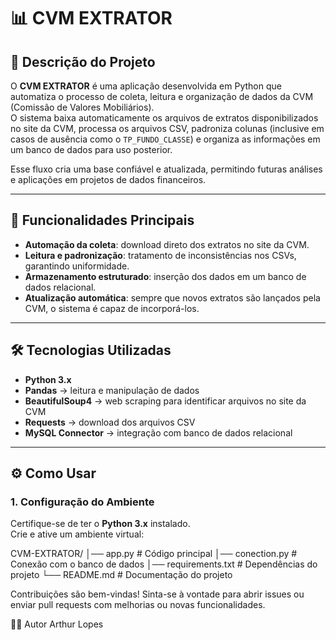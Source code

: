 # 📊 CVM EXTRATOR

## 📌 Descrição do Projeto
O **CVM EXTRATOR** é uma aplicação desenvolvida em Python que automatiza o processo de coleta, leitura e organização de dados da CVM (Comissão de Valores Mobiliários).  
O sistema baixa automaticamente os arquivos de extratos disponibilizados no site da CVM, processa os arquivos CSV, padroniza colunas (inclusive em casos de ausência como o `TP_FUNDO_CLASSE`) e organiza as informações em um banco de dados para uso posterior.  

Esse fluxo cria uma base confiável e atualizada, permitindo futuras análises e aplicações em projetos de dados financeiros.

---

## 🚀 Funcionalidades Principais
- **Automação da coleta**: download direto dos extratos no site da CVM.  
- **Leitura e padronização**: tratamento de inconsistências nos CSVs, garantindo uniformidade.  
- **Armazenamento estruturado**: inserção dos dados em um banco de dados relacional.  
- **Atualização automática**: sempre que novos extratos são lançados pela CVM, o sistema é capaz de incorporá-los.  

---

## 🛠️ Tecnologias Utilizadas
- **Python 3.x**  
- **Pandas** → leitura e manipulação de dados  
- **BeautifulSoup4** → web scraping para identificar arquivos no site da CVM  
- **Requests** → download dos arquivos CSV  
- **MySQL Connector** → integração com banco de dados relacional  

---

## ⚙️ Como Usar

### 1. Configuração do Ambiente
Certifique-se de ter o **Python 3.x** instalado.  
Crie e ative um ambiente virtual:

CVM-EXTRATOR/
│── app.py                # Código principal
│── conection.py          # Conexão com o banco de dados
│── requirements.txt      # Dependências do projeto
└── README.md             # Documentação do projeto

Contribuições são bem-vindas!
Sinta-se à vontade para abrir issues ou enviar pull requests com melhorias ou novas funcionalidades.

👨‍💻 Autor
Arthur Lopes
